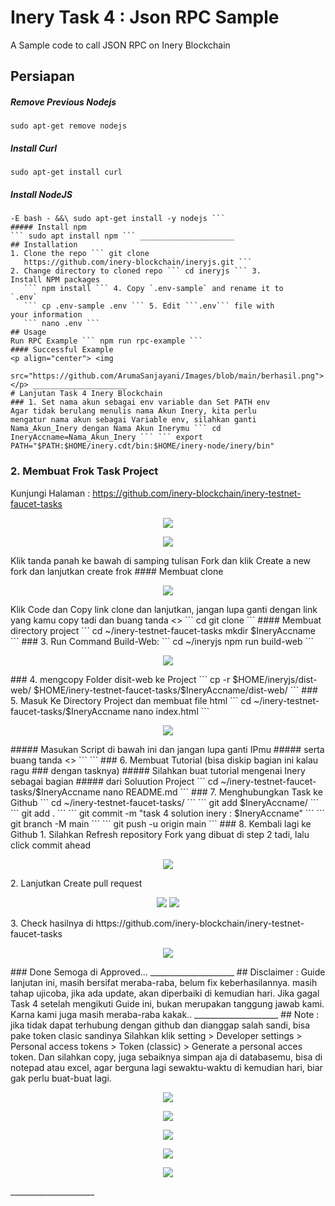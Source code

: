 # Inery Task 4 : Json RPC Sample
A Sample code to call JSON RPC on Inery Blockchain
## Persiapan
##### Remove Previous Nodejs
``` sudo apt-get remove nodejs ```
##### Install Curl
``` sudo apt-get install curl ```
##### Install NodeJS
``` curl -fsSL https://deb.nodesource.com/setup_19.x | sudo 
-E bash - &&\ sudo apt-get install -y nodejs ```
##### Install npm
``` sudo apt install npm ``` _____________________
## Installation
1. Clone the repo ``` git clone 
   https://github.com/inery-blockchain/ineryjs.git ```
2. Change directory to cloned repo ``` cd ineryjs ``` 3. 
Install NPM packages
   ``` npm install ``` 4. Copy `.env-sample` and rename it to 
`.env`
   ``` cp .env-sample .env ``` 5. Edit ```.env``` file with 
your information
   ``` nano .env ```
## Usage
Run RPC Example ``` npm run rpc-example ```
#### Successful Example
<p align="center"> <img 
  src="https://github.com/ArumaSanjayani/Images/blob/main/berhasil.png">
</p> _____________________
# Lanjutan Task 4 Inery Blockchain
### 1. Set nama akun sebagai env variable dan Set PATH env
Agar tidak berulang menulis nama Akun Inery, kita perlu 
mengatur nama akun sebagai Variable env, silahkan ganti 
Nama_Akun_Inery dengan Nama Akun Inerymu ``` cd 
IneryAccname=Nama_Akun_Inery ``` ``` export 
PATH="$PATH:$HOME/inery.cdt/bin:$HOME/inery-node/inery/bin" 
```
### 2. Membuat Frok Task Project
Kunjungi Halaman : 
https://github.com/inery-blockchain/inery-testnet-faucet-tasks 
<p align="center">
  <img 
  src="https://github.com/ArumaSanjayani/Images/blob/main/Frok.png">
</p> <p align="center"> <img 
  src="https://github.com/ArumaSanjayani/Images/blob/main/Frok2.png">
</p> Klik tanda panah ke bawah di samping tulisan Fork dan 
klik Create a new fork dan lanjutkan create frok
#### Membuat clone
<p align="center"> <img 
  src="https://github.com/ArumaSanjayani/Images/blob/main/Clone.png">
</p> Klik Code dan Copy link clone dan lanjutkan, jangan lupa 
<link_clone> ganti dengan link yang kamu copy tadi dan buang 
tanda <> ``` cd git clone <link_clone> ```
#### Membuat directory project
``` cd ~/inery-testnet-faucet-tasks mkdir $IneryAccname ```
### 3. Run Command Build-Web:
``` cd ~/ineryjs npm run build-web ``` <p align="center"> 
  <img 
  src="https://github.com/ArumaSanjayani/Images/blob/main/Build.png">
</p>
### 4. mengcopy Folder disit-web ke Project
``` cp -r $HOME/ineryjs/dist-web/ 
$HOME/inery-testnet-faucet-tasks/$IneryAccname/dist-web/ ```
### 5. Masuk Ke Directory Project dan membuat file html
``` cd ~/inery-testnet-faucet-tasks/$IneryAccname nano 
index.html ``` <p align="center">
  <img 
  src="https://github.com/ArumaSanjayani/Images/blob/main/ip.png">
</p>
##### Masukan Script di bawah ini dan jangan lupa ganti IPmu 
##### serta buang tanda <>
``` <script src="./dist-web/inery-jsonrpc.min.js"></script> 
<script src="./dist-web/inery-api.min.js"></script> <script 
src="./dist-web/inery-jssig.min.js"></script> <script>
    (async()=>{ const rpc=new 
        ineryjs_jsonrpc.JsonRpc("https://<IPmu>:8888"); 
        console.log(await rpc.get_info());
    })();
</script> ```
### 6. Membuat Tutorial (bisa diskip bagian ini kalau ragu 
### dengan tasknya)
##### Silahkan buat tutorial mengenai Inery sebagai bagian 
##### dari Soluution Project
``` cd ~/inery-testnet-faucet-tasks/$IneryAccname nano 
README.md ```
### 7. Menghubungkan Task ke Github
``` cd ~/inery-testnet-faucet-tasks/ ``` ``` git add 
$IneryAccname/ ``` ``` git add . ``` ``` git commit -m "task 
4 solution inery : $IneryAccname" ``` ``` git branch -M main 
``` ``` git push -u origin main ```
### 8.  Kembali lagi ke Github
1. Silahkan Refresh repository Fork yang dibuat di step 2 
tadi, lalu click commit ahead <p align="center">
  <img 
  src="https://github.com/ArumaSanjayani/Images/blob/main/merge1.png">
</p> 2. Lanjutkan Create pull request <p align="center"> <img 
  src="https://github.com/ArumaSanjayani/Images/blob/main/merge2.png"> 
  <img 
  src="https://github.com/ArumaSanjayani/Images/blob/main/merge3.png">
</p> 3. Check hasilnya di 
https://github.com/inery-blockchain/inery-testnet-faucet-tasks 
<p align="center">
  <img 
  src="https://github.com/ArumaSanjayani/Images/blob/main/check.png">
</p>
### Done
Semoga di Approved... _____________________
## Disclaimer :
Guide lanjutan ini, masih bersifat meraba-raba, belum fix 
keberhasilannya. masih tahap ujicoba, jika ada update, akan 
diperbaiki di kemudian hari. Jika gagal Task 4 setelah 
mengikuti Guide ini, bukan merupakan tanggung jawab kami. 
Karna kami juga masih meraba-raba kakak.. 
_____________________
## Note :
jika tidak dapat terhubung dengan github dan dianggap salah 
sandi, bisa pake token clasic sandinya Silahkan klik setting 
> Developer settings > Personal access tokens > Token 
(classic) > Generate a personal acces token. Dan silahkan 
copy, juga sebaiknya simpan aja di databasemu, bisa di 
notepad atau excel, agar berguna lagi sewaktu-waktu di 
kemudian hari, biar gak perlu buat-buat lagi. <p 
align="center">
  <img 
  src="https://github.com/ArumaSanjayani/Images/blob/main/Setting1.png">
</p> <p align="center"> <img 
  src="https://github.com/ArumaSanjayani/Images/blob/main/setting2.png">
</p> <p align="center"> <img 
  src="https://github.com/ArumaSanjayani/Images/blob/main/token.png">
</p> <p align="center"> <img 
  src="https://github.com/ArumaSanjayani/Images/blob/main/token2.png">
</p> <p align="center"> <img 
  src="https://github.com/ArumaSanjayani/Images/blob/main/simpan.png">
</p>
_____________________
